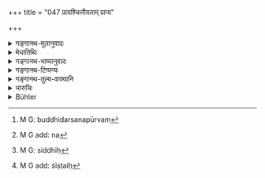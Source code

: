 +++
title = "047 प्रायश्चित्तीयताम् प्राप्य"

+++

<details><summary>गङ्गानथ-मूलानुवादः</summary>

Having incurred the liability to an expiatory rite,—either by chance or by a previous deed,—a twice-born person shall not associate with righteous men, so long as the expiatory rite has not been performed.—(47)
</details>

<details><summary>मेधातिथिः</summary>

**दैवात्** स्वीकृतात् प्रमादाद् इत्य् अर्थः । 

- <u>अन्ये</u> तु **दैव**शब्दस्थाने "मोहात्" इति पठन्ति । मोहाद् एवाकार्यं क्रियते । को ह्य् अमूर्खः शास्त्रं व्यतिक्रमिष्यति । 

- **पूर्वकृतेन** जन्मान्तरकृतेन चोपभुक्तफलेन कर्मणा विसेषेण कौनख्यादिलिङ्गाद्यनुमितेन । एतद् उक्तं भवति- इह जन्मकृते व्यतिक्रमे बुद्धिपूर्वम्[^६०] अबुद्धिपूर्वं वा तथा जन्मान्तरकृते ऽपि लिङ्गानुमेये कर्तव्यम् । 


[^६०]:
     M G: buddhidarsanapūrvam

- <u>किं</u> पुनः कुनख्यादीनाम् प्रायश्चित्तम् ।

- "कृच्छ्रातिकृच्छौ चान्द्रायणम् इति सर्वप्रायश्चित्तानि" (ग्ध् १९.२०) । वसिष्ठेन तु "यस्य यल् लिङ्गं तेन तद् एव प्रायश्चित्तं केनचिद् अंशेन कर्तव्यम्" इति पठितम् । अतश् चैव ते सर्वे ऽकृतप्रायश्चित्ताः[^६१] संसर्गं सद्भिर् वर्जयेयुः, अध्ययनादिक्रिययैकस्थानादिरूपतया । संसर्गो यद्य् अप्य् उभयाश्रयत्वाद् अन्यतरप्रतिषेधेनोभयोर् अपि सिद्धः[^६२] प्रतिषेधस् तथापि "सद्भिस् तैः संसर्गो न कर्तव्यः" इति पुनः प्रतिषिध्यते उत्तरत्र, कर्तृभेदात् । एकस्य हि प्रतिषेधे स एव प्रायश्चित्ती स्यान् न द्वितीयः, सत्य् अपि संसर्गे । अत उभयोः प्रायश्चित्तार्थम् उभयत्र प्रतिषेधः । सताम् असतां चातः श्यावदन्तिप्रभृतिभिर् अकृतप्रायश्चित्तैः[^६३] सह संसर्गो न कर्तव्यः ॥ ११.४७ ॥


[^६३]:
     M G add: śiṣṭaiḥ


[^६२]:
     M G: siddhiḥ


[^६१]:
     M G add: na
</details>

<details><summary>गङ्गानथ-भाष्यानुवादः</summary>

‘*By chance*’—through his own negligence.

Some people read ‘*mohāt*’ in place of ‘*daivāt*.’ It is only *through folly* (‘*mohāt*’) that people commit misdeeds; which man, who is not *a fool*, shall ever transgress a scriptural injunction?

‘*By a previous misdeed*’—Some evil deeds committed in previous life, whose effects have been already experienced, and which are inferred from such physical defects as disfigured nails and the like.

The meaning of all this is as follows:—Transgressions done in the present life are either intentional or unintentional; and the same should be inferred also in the case of acts done in previous lives.

“But what is the expiation to be done in the case of disfigured nails and such physical defects?”

The ‘*Kṛcchra*,’ the ‘*Atikṛcchra*’ and the ‘*Cāndrāyaṇa*’ are expiatory rites applicable to all cases; though Vaśiṣṭha has declared that ‘the man should perform that special expiatory rite somehow connected with that which is indicative of the previous sin.’

What the present text thus means is that those who have not performed the Expiatory Rite to which they are liable shall avoid associating with righteous men; *i.e*., they should not mix with them in study and such acta

Though the act of ‘associating’ pertains to both parties, and hence when prohibited in reference to one, it becomes forbidden for both,—yet the prohibition is again repeated (in 189) in the form that ‘righteous men shall not associate with them,’ and this is on account of the agents concerned in the two cases being different. If there were prohibition in reference to one party only, then a transgressing of this prohibition would render that, party alone liable to expiation,—and not the other party, even though the latter also would have done the act of ‘associating.’ Hence with a view to indicate the liability of both parties we have the two distinct prohibitions—one for the righteous and another for the unrighteous. The upshot of all this is that no one should associate with persons with black teeth and so forth, until they have performed the necessary expiatory rite.—(47)
</details>

<details><summary>गङ्गानथ-टिप्पन्यः</summary>

This verse is quoted in *Madanapārijāta*, (p. 774), which adds the following notes:—‘*Daivāt*,’ *i.e*., for the sake of some offence committed during the present life,—or for that of some offence the antenatal committing of which is indicated by the presence, in the person, of such defects as consumption, rotten nails, black teeth and so forth,—one should perform the expiatory rites prescribed by Vaśiṣṭha; but the expiation performed should be that prescribed for the presence of the said defects, not that for the offences of which those defects are known to be the effects,—e.g. the presence of rotten nails has been held to he the effect of stealing gold in a previous life, or consumption is held to be the effect of Brāhmaṇa-slaughter committed in a previous life.

It is quoted in *Nṛsiṃhaprasāda*, (Prāyaścitta, p. 2a);—and in
*Prāyaścittaviveka*, (p. 141 and 148), as forbidding association with
sinners.
</details>

<details><summary>गङ्गानथ-तुल्य-वाक्यानि</summary>

**(verses 11.44-47)**

See Comparative notes for [Verse 11.44].
</details>

<details><summary>भारुचिः</summary>

**दैव**शब्दः साधारणो ऽप्य् अधर्मविषयस् सामर्थ्याद् विज्ञेयः । कस्मात् । व्यतिक्रमकारणानुरूपत्वात् कार्यस्य । **पूर्वकृतेन वेत्य्** अत्र मोहः संबध्यते, व्यतिक्रमहेतुत्वेन । नाधर्मः, तस्योक्तत्वाद्, दृष्टश् च मूढस्य व्यतिक्रमो येन लोके । अतो ऽयम् अत्र शब्दार्थः । अधर्मप्रतिपत्तिश् च पूर्वकृताधर्मशेषात् कस्यचिद् भवति, अपरस्य मोहाद् इति ब्रुवता कुशलकर्मप्रतिपत्तिः पूर्वधर्मशेषाद् असंमोहाच् च सम्यग्ज्ञानलक्षणाद् भवतीत्य् एतद् अर्थसिद्धम् । यतः असंमुग्धेन सता धर्मानुष्ठाने प्रयतितव्यम्; नैवं धर्माधर्माख्यं पुरुषस्य प्रयोजकम् इति कृत्वा निरोहेन (?) भवितव्यम् । एवं शास्त्रोपदेशस्यार्थवत्त्वम्, इतरथा ह्य् असति पुरुषकारे शास्त्रोपदेशो निष्फलः स्यात्, धर्माधर्मकार्यत्वाद् एव पुरुषप्रवृत्तेर् इति । ननु च सताम् एवासत्संसर्गप्रतिषेधाद् एतत् सिद्धं न सिद्ध्यति, क्रियाभेदात् । पाक कृद्भिर् इह संसर्गप्रतिषेधान् न पापकृतां सद्भिः संसर्गः प्रतिषिद्धो भवति, येन भिन्ने एते क्रिये । एवं च सति यस्य नियम उच्यते तस्यैव व्यतिक्रमे प्रायश्चित्तं स्यात्, इहेतरनियमभावात् । अतो ऽस्य प्रतिषेधो युक्तारंभः शूद्रस्य द्विजातिस्त्रीप्रतिषेधवद् इति । अपरस् तु पाठः- "प्रायश्चित्तियतां प्राप्य मोहात् पूर्वकृतेन यै (?)", अर्थस् तु स एव । प्रायश्चित्तानुष्ठानसामर्थ्यप्रदर्शनार्थम् अधुनोच्यते ॥ ११.४६ ॥
</details>

<details><summary>Bühler</summary>

047	A twice-born man, having become liable to perform a penance, be it by (the decree of) fate or by (an act) committed in a former life, must not, before the penance has been performed, have intercourse with virtuous men.
</details>
